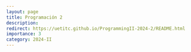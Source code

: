 ```yaml
---
layout: page
title: Programación 2
description: 
redirect: https://uetitc.github.io/ProgrammingII-2024-2/README.html
importance: 3
category: 2024-II
---
```

